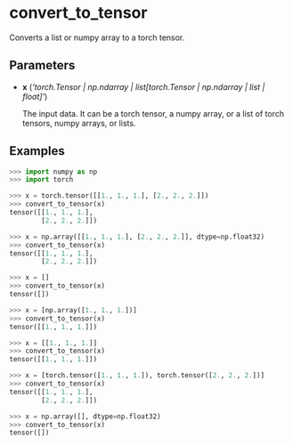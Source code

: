 # convert_to_tensor

Converts a list or numpy array to a torch tensor.



## Parameters

- **x** (*'torch.Tensor | np.ndarray | list[torch.Tensor | np.ndarray | list | float]'*)

    The input data. It can be a torch tensor, a numpy array, or a list of torch tensors, numpy arrays, or lists.



## Examples

```python
>>> import numpy as np
>>> import torch

>>> x = torch.tensor([[1., 1., 1.], [2., 2., 2.]])
>>> convert_to_tensor(x)
tensor([[1., 1., 1.],
        [2., 2., 2.]])

>>> x = np.array([[1., 1., 1.], [2., 2., 2.]], dtype=np.float32)
>>> convert_to_tensor(x)
tensor([[1., 1., 1.],
        [2., 2., 2.]])

>>> x = []
>>> convert_to_tensor(x)
tensor([])

>>> x = [np.array([1., 1., 1.])]
>>> convert_to_tensor(x)
tensor([[1., 1., 1.]])

>>> x = [[1., 1., 1.]]
>>> convert_to_tensor(x)
tensor([[1., 1., 1.]])

>>> x = [torch.tensor([1., 1., 1.]), torch.tensor([2., 2., 2.])]
>>> convert_to_tensor(x)
tensor([[1., 1., 1.],
        [2., 2., 2.]])

>>> x = np.array([], dtype=np.float32)
>>> convert_to_tensor(x)
tensor([])
```

